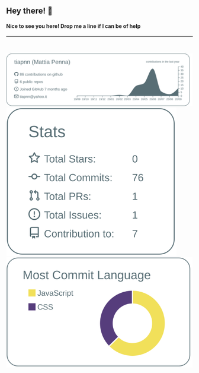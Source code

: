## Hey there! 👋
#### Nice to see you here! Drop me a line if I can be of help

***
<br>

![Graph of my github activity](https://github.com/tiapnn/tiapnn/blob/master/profile-summary-card-output/default/0-profile-details.svg?raw=true)
![Stats of my github activity](https://github.com/tiapnn/tiapnn/blob/master/profile-summary-card-output/default/3-stats.svg?raw=true)
![Most committed languages](https://github.com/tiapnn/tiapnn/blob/master/profile-summary-card-output/default/2-most-commit-language.svg?raw=true)


